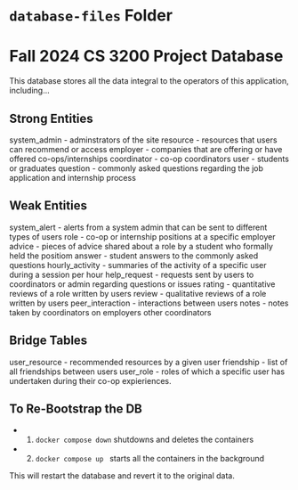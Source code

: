 # `database-files` Folder

# Fall 2024 CS 3200 Project Database

This database stores all the data integral to the operators of this application, including...

## Strong Entities

system_admin - adminstrators of the site
resource - resources that users can recommend or access
employer - companies that are offering or have offered co-ops/internships
coordinator - co-op coordinators
user - students or graduates
question - commonly asked questions regarding the job application and internship process

## Weak Entities

system_alert - alerts from a system admin that can be sent to different types of users
role - co-op or internship positions at a specific employer
advice - pieces of advice shared about a role by a student who formally held the positiom
answer - student answers to the commonly asked questions
hourly_activity - summaries of the activity of a specific user during a session per hour
help_request - requests sent by users to coordinators or admin regarding questions or issues
rating - quantitative reviews of a role written by users
review - qualitative reviews of a role written by users
peer_interaction - interactions between users
notes - notes taken by coordinators on employers other coordinators

## Bridge Tables

user_resource - recommended resources by a given user
friendship - list of all friendships between users
user_role - roles of which a specific user has undertaken during their co-op expieriences.

## To Re-Bootstrap the DB

- 1. `docker compose down` shutdowns and deletes the containers
- 2. `docker compose up ` starts all the containers in the background

This will restart the database and revert it to the original data.

